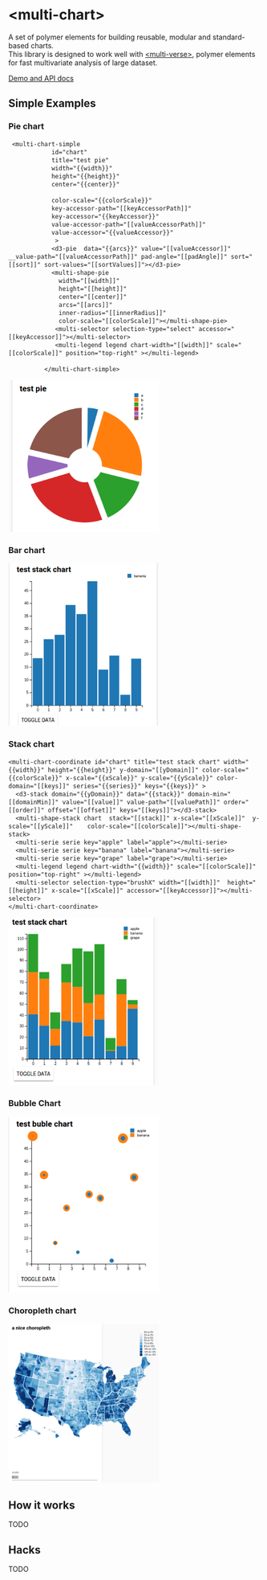 # \<multi-chart\>

A set of polymer elements for building reusable, modular and standard-based charts.  
This library is designed to work well with [\<multi-verse\>](https://github.com/PolymerEl/multi-verse), polymer elements for fast multivariate analysis of large dataset.
 
[Demo and API docs](http://polymerel.github.io/multi-chart/components/multi-chart/#multi-chart-geo)


## Simple Examples


### Pie chart

```
 <multi-chart-simple 
            id="chart" 
            title="test pie" 
            width="{{width}}" 
            height="{{height}}" 
            center="{{center}}" 

            color-scale="{{colorScale}}" 
            key-accessor-path="[[keyAccessorPath]]" 
            key-accessor="{{keyAccessor}}" 
            value-accessor-path="[[valueAccessorPath]]" 
            value-accessor="{{valueAccessor}}" 
             >
            <d3-pie  data="{{arcs}}" value="[[valueAccessor]]" __value-path="[[valueAccessorPath]]" pad-angle="[[padAngle]]" sort="[[sort]]" sort-values="[[sortValues]]"></d3-pie>
            <multi-shape-pie 
              width="[[width]]" 
              height="[[height]]" 
              center="[[center]]" 
              arcs="[[arcs]]"
              inner-radius="[[innerRadius]]"
              color-scale="[[colorScale]]"></multi-shape-pie>
             <multi-selector selection-type="select" accessor="[[keyAccessor]]"></multi-selector>  
             <multi-legend legend chart-width="[[width]]" scale="[[colorScale]]" position="top-right" ></multi-legend>

          </multi-chart-simple>

```
<div>
  <img src="https://raw.githubusercontent.com/PolymerEl/multi-chart/master/images/chart-pie.png" width="300"></img>
</div>


### Bar chart

<div>
  <img src="https://raw.githubusercontent.com/PolymerEl/multi-chart/master/images/chart-bar.png" width="300"></img>
</div>


### Stack chart
```
<multi-chart-coordinate id="chart" title="test stack chart" width="{{width}}" height="{{height}}" y-domain="[[yDomain]]" color-scale="{{colorScale}}" x-scale="{{xScale}}" y-scale="{{yScale}}" color-domain="[[keys]]" series="{{series}}" keys="{{keys}}" >
  <d3-stack domain="{{yDomain}}" data="{{stack}}" domain-min="[[domainMin]]" value="[[value]]" value-path="[[valuePath]]" order="[[order]]" offset="[[offset]]" keys="[[keys]]"></d3-stack>
  <multi-shape-stack chart  stack="[[stack]]" x-scale="[[xScale]]"  y-scale="[[yScale]]"    color-scale="[[colorScale]]"></multi-shape-stack>
  <multi-serie serie key="apple" label="apple"></multi-serie>
  <multi-serie serie key="banana" label="banana"></multi-serie>
  <multi-serie serie key="grape" label="grape"></multi-serie>
  <multi-legend legend chart-width="{{width}}" scale="[[colorScale]]" position="top-right" ></multi-legend>
  <multi-selector selection-type="brushX" width="[[width]]"  height="[[height]]" x-scale="[[xScale]]" accessor="[[keyAccessor]]"></multi-selector> 
</multi-chart-coordinate>
```          
<div>
  <img src="https://raw.githubusercontent.com/PolymerEl/multi-chart/master/images/chart-stack.png" width="300"></img>
</div>

### Bubble Chart

<div>
  <img src="https://raw.githubusercontent.com/PolymerEl/multi-chart/master/images/chart-bubble.png" width="300"></img>
</div>


### Choropleth chart

<div>
  <img src="https://raw.githubusercontent.com/PolymerEl/multi-chart/master/images/chart-choropleth.png" width="300"></img>
</div>


## How it works
TODO

## Hacks
TODO 
